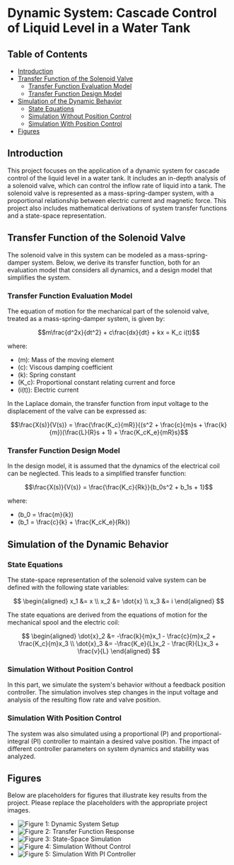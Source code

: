 # Dynamic System: Cascade Control of Liquid Level in a Water Tank

## Table of Contents
- [Introduction](#introduction)
- [Transfer Function of the Solenoid Valve](#transfer-function-of-the-solenoid-valve)
  - [Transfer Function Evaluation Model](#transfer-function-evaluation-model)
  - [Transfer Function Design Model](#transfer-function-design-model)
- [Simulation of the Dynamic Behavior](#simulation-of-the-dynamic-behavior)
  - [State Equations](#state-equations)
  - [Simulation Without Position Control](#simulation-without-position-control)
  - [Simulation With Position Control](#simulation-with-position-control)
- [Figures](#figures)

## Introduction
This project focuses on the application of a dynamic system for cascade control of the liquid level in a water tank. It includes an in-depth analysis of a solenoid valve, which can control the inflow rate of liquid into a tank. The solenoid valve is represented as a mass-spring-damper system, with a proportional relationship between electric current and magnetic force. This project also includes mathematical derivations of system transfer functions and a state-space representation.

## Transfer Function of the Solenoid Valve
The solenoid valve in this system can be modeled as a mass-spring-damper system. Below, we derive its transfer function, both for an evaluation model that considers all dynamics, and a design model that simplifies the system.

### Transfer Function Evaluation Model
The equation of motion for the mechanical part of the solenoid valve, treated as a mass-spring-damper system, is given by:

$$m\frac{d^2x}{dt^2} + c\frac{dx}{dt} + kx = K_c i(t)$$

where:
- \(m\): Mass of the moving element
- \(c\): Viscous damping coefficient
- \(k\): Spring constant
- \(K_c\): Proportional constant relating current and force
- \(i(t)\): Electric current

In the Laplace domain, the transfer function from input voltage to the displacement of the valve can be expressed as:

$$\frac{X(s)}{V(s)} = \frac{\frac{K_c}{mR}}{(s^2 + \frac{c}{m}s + \frac{k}{m})(\frac{L}{R}s + 1) + \frac{K_cK_e}{mR}s}$$

### Transfer Function Design Model
In the design model, it is assumed that the dynamics of the electrical coil can be neglected. This leads to a simplified transfer function:

$$\frac{X(s)}{V(s)} = \frac{\frac{K_c}{Rk}}{b_0s^2 + b_1s + 1}$$

where:
- \(b_0 = \frac{m}{k}\)
- \(b_1 = \frac{c}{k} + \frac{K_cK_e}{Rk}\)

## Simulation of the Dynamic Behavior

### State Equations
The state-space representation of the solenoid valve system can be defined with the following state variables:

$$
\begin{aligned}
    x_1 &= x \\
    x_2 &= \dot{x} \\
    x_3 &= i
\end{aligned}
$$

The state equations are derived from the equations of motion for the mechanical spool and the electric coil:

$$
\begin{aligned}
    \dot{x}_2 &= -\frac{k}{m}x_1 - \frac{c}{m}x_2 + \frac{K_c}{m}x_3 \\
    \dot{x}_3 &= -\frac{K_e}{L}x_2 - \frac{R}{L}x_3 + \frac{v}{L}
\end{aligned}
$$

### Simulation Without Position Control
In this part, we simulate the system's behavior without a feedback position controller. The simulation involves step changes in the input voltage and analysis of the resulting flow rate and valve position.

### Simulation With Position Control
The system was also simulated using a proportional (P) and proportional-integral (PI) controller to maintain a desired valve position. The impact of different controller parameters on system dynamics and stability was analyzed.

## Figures

Below are placeholders for figures that illustrate key results from the project. Please replace the placeholders with the appropriate project images.

- ![Figure 1: Dynamic System Setup](images/figure1_placeholder.png)
- ![Figure 2: Transfer Function Response](images/figure2_placeholder.png)
- ![Figure 3: State-Space Simulation](images/figure3_placeholder.png)
- ![Figure 4: Simulation Without Control](images/figure4_placeholder.png)
- ![Figure 5: Simulation With PI Controller](images/figure5_placeholder.png)
